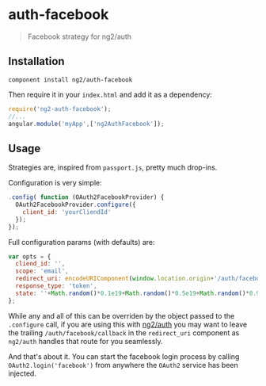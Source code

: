 # auth-facebook
> Facebook strategy for ng2/auth

## Installation

`component install ng2/auth-facebook`

Then require it in your `index.html` and add it as a dependency:

```js
require('ng2-auth-facebook');
//...
angular.module('myApp',['ng2AuthFacebook']);
```

## Usage

Strategies are, inspired from `passport.js`, pretty much drop-ins.

Configuration is very simple:

```js
.config( function (OAuth2FacebookProvider) {
  OAuth2FacebookProvider.configure({
    client_id: 'yourCliendId'
  });
});
```

Full configuration params (with defaults) are:

```js
var opts = {
  cliend_id: '',
  scope: 'email',
  redirect_uri: encodeURIComponent(window.location.origin+'/auth/facebook/callback'),
  response_type: 'token',
  state: ''+Math.random()*0.1e19+Math.random()*0.5e19+Math.random()*0.9e19
};
````

While any and all of this can be overriden by the object passed to the `.configure` call, if you are using this with [ng2/auth](https://github.com/ng2/auth) you may want to leave the trailing `/auth/facebook/callback` in the `redirect_uri` component as `ng2/auth` handles that route for you seamlessly.

And that's about it. You can start the facebook login process by calling `OAuth2.login('facebook')` from anywhere the `OAuth2` service has been injected.